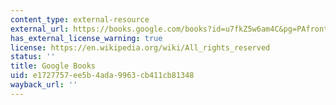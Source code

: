 ```yaml
---
content_type: external-resource
external_url: https://books.google.com/books?id=u7fkZ5w6am4C&pg=PAfrontcover#v=onepage&q&f=false
has_external_license_warning: true
license: https://en.wikipedia.org/wiki/All_rights_reserved
status: ''
title: Google Books
uid: e1727757-ee5b-4ada-9963-cb411cb81348
wayback_url: ''
---
```

